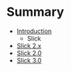 # Summary

* [Introduction](README.md)
   * Slick
* [Slick 2.x](slick_2x.md)
* [Slick 2.0](slick_20.md)
* [Slick 3.0](slick_30.md)

